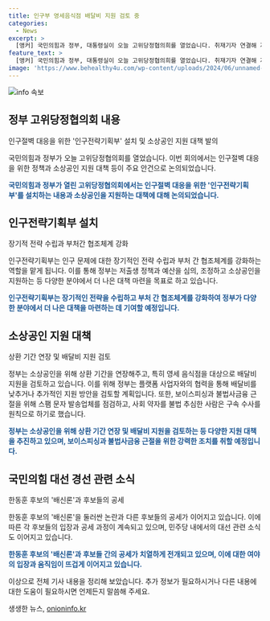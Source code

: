 ```yaml
---
title: 인구부 영세음식점 배달비 지원 검토 중
categories:
  - News
excerpt: >
  [앵커] 국민의힘과 정부, 대통령실이 오늘 고위당정협의희를 열었습니다. 취재기자 연결해 자세히 들어봅니다. 방현덕 기자. [기자] 당정은 저출생고령화 대응을 위한 인구전략기획부 신설 및 소상공인지원 대책 발표. 보이스피싱과 불법사금융 대응, 화성 아리셀 공장 화재 사망자 유족 지원에 초점. 국민의힘 내부 대선 레이스 공세 과정과 민주당 전 대표 경쟁 상황 소개.
feature_text: >
  [앵커] 국민의힘과 정부, 대통령실이 오늘 고위당정협의희를 열었습니다. 취재기자 연결해 자세히 들어봅니다. 방현덕 기자. [기자] 당정은 저출생고령화 대응을 위한 인구전략기획부 신설 및 소상공인지원 대책 발표. 보이스피싱과 불법사금융 대응, 화성 아리셀 공장 화재 사망자 유족 지원에 초점. 국민의힘 내부 대선 레이스 공세 과정과 민주당 전 대표 경쟁 상황 소개.
image: 'https://www.behealthy4u.com/wp-content/uploads/2024/06/unnamed-file.png'
---
```


<p><img src="https://www.behealthy4u.com/wp-content/uploads/2024/06/unnamed-file.png" alt="info 속보" /></p>

<h2 data-ke-size="size26">정부 고위당정협의회 내용</h2>

<p>인구절벽 대응을 위한 '인구전략기획부' 설치 및 소상공인 지원 대책 발의</p>

<p>국민의힘과 정부가 오늘 고위당정협의회를 열었습니다. 이번 회의에서는 인구절벽 대응을 위한 정책과 소상공인 지원 대책 등이 주요 안건으로 논의되었습니다. </p>

<p data-ke-size="size16"><b><span style="color: #1a5490;">국민의힘과 정부가 열린 고위당정협의회에서는 인구절벽 대응을 위한 '인구전략기획부'를 설치하는 내용과 소상공인을 지원하는 대책에 대해 논의되었습니다.</span></b></p>

<h2 data-ke-size="size26">인구전략기획부 설치</h2>

<p>장기적 전략 수립과 부처간 협조체계 강화</p>

<p>인구전략기획부는 인구 문제에 대한 장기적인 전략 수립과 부처 간 협조체계를 강화하는 역할을 맡게 됩니다. 이를 통해 정부는 저출생 정책과 예산을 심의, 조정하고 소상공인을 지원하는 등 다양한 분야에서 더 나은 대책 마련을 목표로 하고 있습니다.</p>

<p data-ke-size="size16"><b><span style="color: #1a5490;">인구전략기획부는 장기적인 전략을 수립하고 부처 간 협조체계를 강화하여 정부가 다양한 분야에서 더 나은 대책을 마련하는 데 기여할 예정입니다.</span></b></p>

<h2 data-ke-size="size26">소상공인 지원 대책</h2>

<p>상환 기간 연장 및 배달비 지원 검토</p>

<p>정부는 소상공인을 위해 상환 기간을 연장해주고, 특히 영세 음식점을 대상으로 배달비 지원을 검토하고 있습니다. 이를 위해 정부는 플랫폼 사업자와의 협력을 통해 배달비를 낮추거나 추가적인 지원 방안을 검토할 계획입니다. 또한, 보이스피싱과 불법사금융 근절을 위해 스팸 문자 발송업체를 점검하고, 사회 약자를 불법 추심한 사람은 구속 수사를 원칙으로 하기로 했습니다.</p>

<p data-ke-size="size16"><b><span style="color: #1a5490;">정부는 소상공인을 위해 상환 기간 연장 및 배달비 지원을 검토하는 등 다양한 지원 대책을 추진하고 있으며, 보이스피싱과 불법사금융 근절을 위한 강력한 조치를 취할 예정입니다.</span></b></p>

<h2 data-ke-size="size26">국민의힘 대선 경선 관련 소식</h2>

<p>한동훈 후보의 '배신론'과 후보들의 공세</p>

<p>한동훈 후보의 '배신론'을 둘러싼 논란과 다른 후보들의 공세가 이어지고 있습니다. 이에 따른 각 후보들의 입장과 공세 과정이 계속되고 있으며, 민주당 내에서의 대선 관련 소식도 이어지고 있습니다.</p>

<p data-ke-size="size16"><b><span style="color: #1a5490;">한동훈 후보의 '배신론'과 후보들 간의 공세가 치열하게 전개되고 있으며, 이에 대한 여야의 입장과 움직임이 뜨겁게 이어지고 있습니다.</span></b></p>

<p>이상으로 전체 기사 내용을 정리해 보았습니다. 추가 정보가 필요하시거나 다른 내용에 대한 도움이 필요하시면 언제든지 말씀해 주세요.</p>
생생한 뉴스, <a href="https://onioninfo.kr" rel="dofollow">onioninfo.kr</a>


